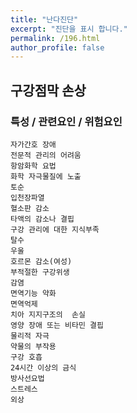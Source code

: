 ```yaml
---
title: "난다진단"
excerpt: "진단을 표시 합니다."
permalink: /196.html
author_profile: false
---
```

## 구강점막 손상



### 특성 / 관련요인 / 위험요인

>   

    자가간호 장애
    전문적 관리의 어려움
    항암화학 요법
    화학 자극물질에 노출
    토순
    입천장파열
    혈소판 감소
    타액의 감소나 결핍
    구강 관리에 대한 지식부족
    탈수
    우울
    호르몬 감소(여성)
    부적절한 구강위생
    감염
    면역기능 약화
    면역억제
    치아 지지구조의  손실
    영양 장애 또는 비타민 결핍
    물리적 자극
    약물의 부작용
    구강 호흡
    24시간 이상의 금식
    방사선요법
    스트레스
    외상
